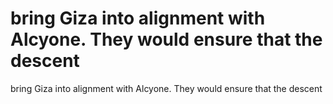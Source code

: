 # bring Giza into alignment with Alcyone. They would ensure that the descent

bring Giza into alignment with Alcyone. They would ensure that the descent
